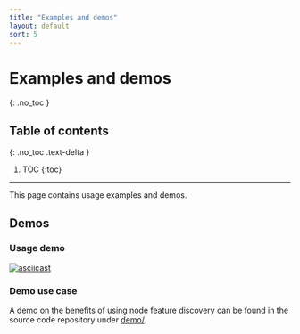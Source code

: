 ```yaml
---
title: "Examples and demos"
layout: default
sort: 5
---
```


# Examples and demos

{: .no_toc }

## Table of contents

{: .no_toc .text-delta }

1. TOC
{:toc}

---

This page contains usage examples and demos.

## Demos

### Usage demo

[![asciicast](https://asciinema.org/a/247316.svg)](https://asciinema.org/a/247316)

### Demo use case

A demo on the benefits of using node feature discovery can be found in the
source code repository under
[demo/](https://github.com/kubernetes-sigs/node-feature-discovery/tree/{{site.release}}/demo).
